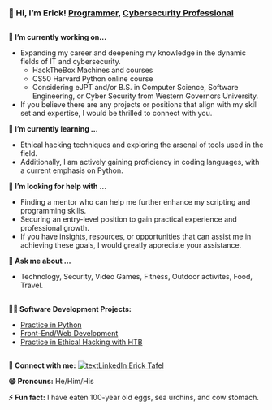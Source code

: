 ### 👋 Hi, I’m Erick! [Programmer](https://github.com/ericktafel1 ), [Cybersecurity Professional](https://www.linkedin.com/in/ericktafel/)
##
**🔭 I’m currently working on...**
- Expanding my career and deepening my knowledge in the dynamic fields of IT and cybersecurity.
  - HackTheBox Machines and courses
  -  CS50 Harvard Python online course
  -  Considering eJPT and/or B.S. in Computer Science, Software Engineering, or  Cyber Security from Western Governors University.
- If you believe there are any projects or positions that align with my skill set and expertise, I would be thrilled to connect with you.

**🌱 I’m currently learning ...**
- Ethical hacking techniques and exploring the arsenal of tools used in the field.
- Additionally, I am actively gaining proficiency in coding languages, with a current emphasis on Python.

**🤔 I’m looking for help with ...**
- Finding a mentor who can help me further enhance my scripting and programming skills.
- Securing an entry-level position to gain practical experience and professional growth.
- If you have insights, resources, or opportunities that can assist me in achieving these goals, I would greatly appreciate your assistance.

**💬 Ask me about ...**
- Technology, Security, Video Games, Fitness, Outdoor activites, Food, Travel.
##
**👨‍💻 Software Development Projects:**
- [Practice in Python](https://github.com/ericktafel1/CS50)
- [Front-End/Web Development](https://codepen.io/ericktafel)
- [Practice in Ethical Hacking with HTB](https://github.com/ericktafel1/oscp-study-notes/tree/main/hackthebox-htb)
##
**🤳 Connect with me:** [![text](https://img.shields.io/badge/LinkedIn-0077B5?style=for-the-badge&logo=linkedin&logoColor=white)](https://www.linkedin.com/in/ericktafel)[LinkedIn Erick Tafel](https://www.linkedin.com/in/ericktafel/)

**😄 Pronouns:** He/Him/His

**⚡ Fun fact:** I have eaten 100-year old eggs, sea urchins, and cow stomach.

<!--
**ericktafel1/ericktafel1** is a ✨ _special_ ✨ repository because its `README.md` (this file) appears on your GitHub profile.

Here are some ideas to get you started:

- 📺 Popular YouTube Videos (COMING SOON!)

- 🔭 I’m currently working on ...
- 🌱 I’m currently learning ...
- 👯 I’m looking to collaborate on ...
- 🤔 I’m looking for help with ...
- 💬 Ask me about ...
- 📫 How to reach me: ...
- 😄 Pronouns: ...
- ⚡ Fun fact: ...
-->
